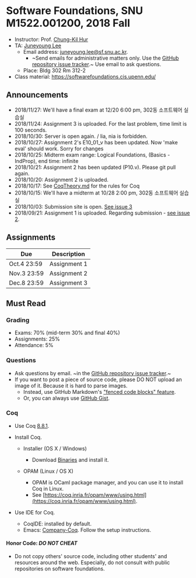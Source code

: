 # Software Foundations, SNU M1522.001200, 2018 Fall

- Instructor: Prof. [Chung-Kil Hur](http://sf.snu.ac.kr/gil.hur)
- TA: [Juneyoung Lee](http://sf.snu.ac.kr/juneyoung.lee)
    + Email address: [juneyoung.lee@sf.snu.ac.kr](mailto:juneyoung.lee@sf.snu.ac.kr).
        * ~Send emails for administrative matters only. Use the [GitHub repository issue tracker](https://github.com/snu-sf-class/sf201802/issues).~ Use email to ask questions.
    + Place: Bldg 302 Rm 312-2
- Class material: https://softwarefoundations.cis.upenn.edu/

## Announcements

- 2018/11/27: We'll have a final exam at 12/20 6:00 pm, 302동 소프트웨어 실습실
- 2018/11/24: Assignment 3 is uploaded. For the last problem, time limit is 100 seconds.
- 2018/10/30: Server is open again. / lia, nia is forbidden.
- 2018/10/27: Assignment 2's E10_01_v has been updated. Now 'make eval' should work. Sorry for changes
- 2018/10/25: Midterm exam range: Logical Foundations, (Basics - IndProp), end time: infinite
- 2018/10/21: Assignment 2 has been updated (P10.v). Please git pull again.
- 2018/10/20: Assignment 2 is uploaded.
- 2018/10/17: See [CoqTheory.md](CoqTheory.md) for the rules for Coq
- 2018/10/15: We'll have a midterm at 10/28 2:00 pm, 302동 소프트웨어 실습실
- 2018/10/03: Submission site is open. [See issue 3](https://github.com/snu-sf-class/sf201802/issues/3)
- 2018/09/21: Assignment 1 is uploaded. Regarding submission - [see issue 2](https://github.com/snu-sf-class/sf201802/issues/3).

## Assignments

| Due        	| Description                   	 	 	 	 	 	 	 	 	 	 	 	 	 	|
|------------	|-----------------------------------------------------------------------------------
| Oct.4 23:59  	| Assignment 1                   	 	 	 	 	 	 	 	 	 	 	 	 	 	|
| Nov.3 23:59  	| Assignment 2                   	 	 	 	 	 	 	 	 	 	 	 	 	 	|
| Dec.8 23:59   | Assignment 3                                              |

## Must Read

### Grading

- Exams: 70% (mid-term 30% and final 40%)
- Assignments: 25%
- Attendance: 5%

### Questions

- Ask questions by email. ~in the [GitHub repository issue tracker](https://github.com/snu-sf-class/sf201802/issues).~
- If you want to post a piece of source code, please DO NOT upload an image of it. Because it is hard to parse images.
    + Instead, use GitHub Markdown's ["fenced code blocks" feature](https://help.github.com/articles/github-flavored-markdown/#fenced-code-blocks).
    + Or, you can always use [GitHub Gist](https://gist.github.com/).

### Coq

- Use Coq [8.8.1](https://coq.inria.fr).

- Install Coq.
    + Installer (OS X / Windows)
        * Download [Binaries](https://coq.inria.fr/download) and install it.

    + OPAM (Linux / OS X)
        * OPAM is OCaml package manager, and you can use it to install Coq in Linux.
        * See [https://coq.inria.fr/opam/www/using.html](https://coq.inria.fr/opam/www/using.html).

- Use IDE for Coq.
    + CoqIDE: installed by default.
    + Emacs: [Company-Coq](https://github.com/cpitclaudel/company-coq). Follow the setup instructions.

#### Honor Code: *DO NOT CHEAT*

- Do not copy others' source code, including other students' and resources around the web. Especially, do not consult with public repositories on software foundations.
